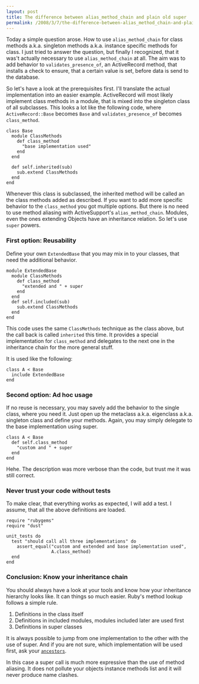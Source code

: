 ```yaml
--- 
layout: post
title: The difference between alias_method_chain and plain old super
permalink: /2008/3/7/the-difference-between-alias_method_chain-and-plain-old-super/index.html
---
```

Today a simple question arose. How to use `alias_method_chain` for class methods a.k.a. singleton methods a.k.a. instance specific methods for class. I just tried to answer the question, but finally I recognized, that it was't actually necessary to use `alias_method_chain` at all. The aim was to add behavior to `validates_presence_of`, an ActiveRecord method, that installs a check to ensure, that a certain value is set, before data is send to the database.

So let's have a look at the prerequisites first. I'll translate the actual implementation into an easier example. ActiveRecord will most likely implement class methods in a module, that is mixed into the singleton class of all subclasses. This looks a lot like the following code, where `ActiveRecord::Base` becomes `Base` and `validates_presence_of` becomes `class_method`.

    class Base
      module ClassMethods
        def class_method
          "base implementation used"
        end
      end

      def self.inherited(sub)
        sub.extend ClassMethods
      end
    end

Whenever this class is subclassed, the inherited method will be called an the class methods added as described. If you want to add more specific behavior to the `class_method` you got multiple options. But there is no need to use method aliasing with ActiveSupport's `alias_method_chain`. Modules, even the ones extending Objects have an inheritance relation. So let's use `super` powers.

### First option: Reusability

Define your own `ExtendedBase` that you may mix in to your classes, that need the additional behavior.

    module ExtendedBase
      module ClassMethods
        def class_method
          "extended and " + super
        end
      end
      def self.included(sub)
        sub.extend ClassMethods
      end
    end

This code uses the same `ClassMethods` technique as the class above, but the call back is called `inherited` this time. It provides a special implementation for `class_method` and delegates to the next one in the inheritance chain for the more general stuff.

It is used like the following:

    class A < Base
      include ExtendedBase
    end

### Second option: Ad hoc usage

If no reuse is necessary, you may savely add the behavior to the single class, where you need it. Just open up the metaclass a.k.a. eigenclass a.k.a. singleton class and define your methods. Again, you 
may simply delegate to the base implementation using super.

    class A < Base
      def self.class_method
        "custom and " + super
      end
    end

Hehe. The description was more verbose than the code, but trust me it was still correct.

### Never trust your code without tests

To make clear, that everything works as expected, I will add a test. I assume, that all the above definitions are loaded.

    require "rubygems"
    require "dust"

    unit_tests do
      test "should call all three implementations" do
        assert_equal("custom and extended and base implementation used",
                     A.class_method)
      end
    end

### Conclusion: Know your inheritance chain

You should always have a look at your tools and know how your inheritance hierarchy looks like. It can things so much easier. Ruby's method lookup follows a simple rule.

1. Definitions in the class itself
2. Definitions in included modules, modules included later are used first
3. Definitions in super classes

It is always possible to jump from one implementation to the other with the use of super. And if you are not sure, which implementation will be used first, ask your [`ancestors`](http://ruby-doc.org/core/classes/Module.html#M001700).

In this case a super call is much more expressive than the use of method aliasing. It does not pollute your objects instance methods list and it will never produce name clashes.
